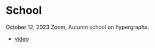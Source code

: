 # School

October 12, 2023 Zoom, Autumn school on hypergraphs:

- [video](http://vlado.fmf.uni-lj.si/video/BSnet-Carletti.mp4)
